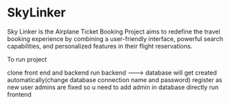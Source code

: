 # SkyLinker
Sky Linker is the Airplane Ticket Booking Project aims to redefine the travel booking experience by combining a user-friendly interface, powerful search capabilities, and personalized features in their flight reservations.


To run project 

clone front end and backend
run backend ---> database will get created automatically(change database connection name and password)
register as new user 
admins are fixed so u need to add admin in database directly
run frontend
